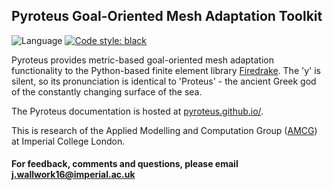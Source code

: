## Pyroteus Goal-Oriented Mesh Adaptation Toolkit

![Language](https://img.shields.io/github/languages/top/pyroteus/pyroteus)
[![Code style: black](https://img.shields.io/badge/code%20style-black-000000.svg)](https://github.com/psf/black)

Pyroteus provides metric-based goal-oriented mesh
adaptation functionality to the Python-based finite
element library [Firedrake][firedrake]. The 'y' is
silent, so its pronunciation is identical to
'Proteus' - the ancient Greek god of the constantly
changing surface of the sea.

The Pyroteus documentation is hosted at [pyroteus.github.io/](https://pyroteus.github.io/).

This is research of the Applied Modelling and
Computation Group ([AMCG][amcg]) at Imperial College
London.

#### For feedback, comments and questions, please email j.wallwork16@imperial.ac.uk

[firedrake]: https://firedrakeproject.org/ "Firedrake"
[amcg]: http://www.imperial.ac.uk/earth-science/research/research-groups/amcg/ "AMCG"
